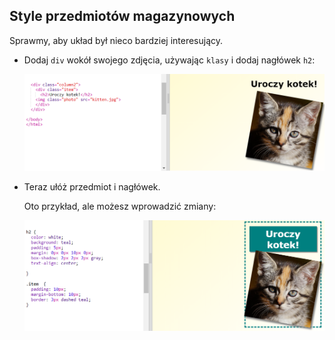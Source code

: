 ## Style przedmiotów magazynowych

Sprawmy, aby układ był nieco bardziej interesujący.

+ Dodaj `div` wokół swojego zdjęcia, używając `klasy` i dodaj nagłówek `h2`:
    
    ![zrzut ekranu](images/magazine-item.png)

+ Teraz ułóż przedmiot i nagłówek.
    
    Oto przykład, ale możesz wprowadzić zmiany:
    
    ![zrzut ekranu](images/magazine-item-style.png)